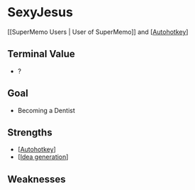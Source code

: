 # SexyJesus

[[SuperMemo Users | User of SuperMemo]] and [[Autohotkey]]

## Terminal Value
- ?

## Goal
- Becoming a Dentist

## Strengths
- [[Autohotkey]]
- [[Idea generation]]

## Weaknesses


[//begin]: # "Autogenerated link references for markdown compatibility"
[Autohotkey]: autohotkey "Autohotkey"
[Idea generation]: idea-generation "Idea Generation"
[//end]: # "Autogenerated link references"

